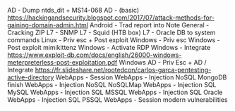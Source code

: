 AD - Dump ntds_dit + MS14-068
AD - (basic) https://hackingandsecurity.blogspot.com/2017/07/attack-methods-for-gaining-domain-admin.html
Android - Trad report into Note
General - Cracking ZIP
L7 - SNMP
L7 - Squid (HTB box)
L7 - Oracle DB to system commands
Linux - Priv esc + Post exploit
Windows - Priv esc
Windows - Post exploit mimikittenz
Windows - Activate RDP
Windows - Integrate https://www.exploit-db.com/docs/english/26000-windows-meterpreterless-post-exploitation.pdf
Windows AD - Priv Esc + AD / Integrate https://fr.slideshare.net/rootedcon/carlos-garca-pentesting-active-directory
WebApps - Session
WebApps - Injection NoSQL MongoDB finish
WebApps - Injection NoSQL NoSQLMap
WebApps - Injection SQL MySQL
WebApps - Injection SQL MSSQL
WebApps - Injection SQL Oracle
WebApps - Injection SQL PSSQL
WebApps - Session modern vulnerabilities

